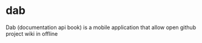 # dab
Dab (documentation api book) is a mobile application that allow open github project wiki in offline 
